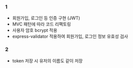 ### 1

- 회원가입, 로그인 등 인증 구현 (JWT)
- MVC 패턴에 따라 코드 리팩토링
- 사용자 암호 bcrypt 적용
- express-validator 적용하여 회원가입, 로그인 정보 유효성 검사

### 2

- token 저장 시 유저의 이름도 같이 저장
